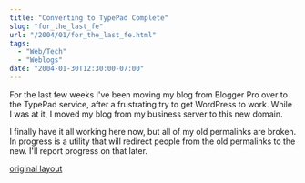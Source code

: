 ```yaml
---
title: "Converting to TypePad Complete"
slug: "for_the_last_fe"
url: "/2004/01/for_the_last_fe.html"
tags:
  - "Web/Tech"
  - "Weblogs"
date: "2004-01-30T12:30:00-07:00"
---
```

<p>For the last few weeks I've been moving my blog from Blogger Pro over to the TypePad service, after a frustrating try to get WordPress to work. While I was at it, I moved my blog from my business server to this new domain.</p>
<p>I finally have it all working here now, but all of my old permalinks are broken. In progress is a utility that will redirect people from the old permalinks to the new. I'll report progress on that later.<br />
</p>
<p class="previous"><a href="/previous/2004/01/for_the_last_fe.html" rel="syndication" class="u-syndication" >original layout</a></p>
